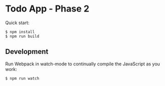 # Todo App - Phase 2

Quick start:

```
$ npm install
$ npm run build
````

## Development

Run Webpack in watch-mode to continually compile the JavaScript as you work:

```
$ npm run watch
```
